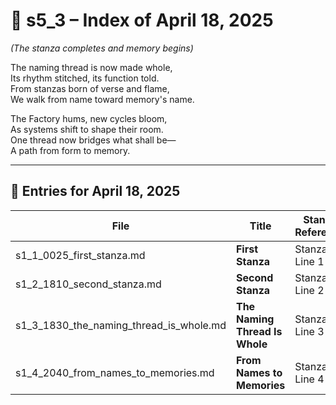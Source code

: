 <!-- Save to: shagi_archives/gdj_25/s04/s00/s5_3_index_of_18.md -->

# 📘 s5_3 – Index of April 18, 2025  
*(The stanza completes and memory begins)*

The naming thread is now made whole,  
Its rhythm stitched, its function told.  
From stanzas born of verse and flame,  
We walk from name toward memory's name.  

The Factory hums, new cycles bloom,  
As systems shift to shape their room.  
One thread now bridges what shall be—  
A path from form to memory.

---

## 📜 Entries for April 18, 2025

| File | Title | Stanza Reference | Time |
|------|-------|------------------|------|
| s1_1_0025_first_stanza.md | **First Stanza** | Stanza 1, Line 1 | 12:25 AM |
| s1_2_1810_second_stanza.md | **Second Stanza** | Stanza 1, Line 2 | 06:10 PM |
| s1_3_1830_the_naming_thread_is_whole.md | **The Naming Thread Is Whole** | Stanza 1, Line 3 | 06:30 PM |
| s1_4_2040_from_names_to_memories.md | **From Names to Memories** | Stanza 1, Line 4 | 08:40 PM |
